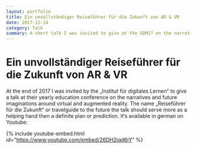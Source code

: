```yaml
---
layout: portfolio
title: Ein unvollständiger Reiseführer für die Zukunft von AR & VR
date: 2017-12-14
category: Talk
summary: A short talk I was invited to give at the GDM17 on the narratives around AR and VR.
---
```

# Ein unvollständiger Reiseführer für die Zukunft von AR & VR
At the end of 2017 I was invited by the „Institut für digitales Lernen“ to give a talk at their yearly education conference on the narratives and future imaginations around virtual and augmented reality.
The name „Reiseführer für die Zukunft“ or travelguide to the future the talk should serve more as a helping hand then a definite plan or prediction.
It‘s available in german on Youtube:

{% include youtube-embed.html id="https://www.youtube.com/embed/26DH2jqd6iY" %}
